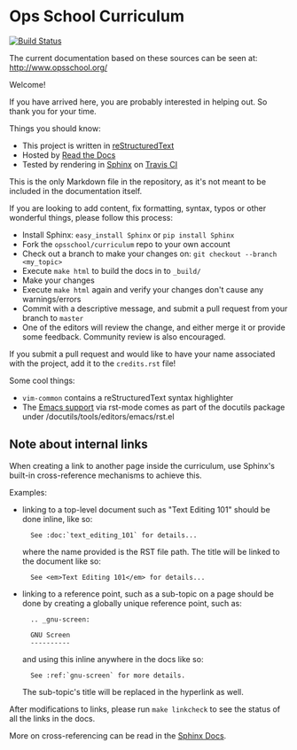 Ops School Curriculum
=====================
[![Build Status](https://secure.travis-ci.org/opsschool/curriculum.png?branch=master)](https://travis-ci.org/opsschool/curriculum)

The current documentation based on these sources can be seen at:
http://www.opsschool.org/

Welcome!

If you have arrived here, you are probably interested in helping out. So thank you for your time.

Things you should know:

* This project is written in [reStructuredText](http://docutils.sourceforge.net/docs/user/rst/quickstart.html)
* Hosted by [Read the Docs](http://readthedocs.org/)
* Tested by rendering in [Sphinx](http://sphinx-doc.org/) on [Travis CI](https://travis-ci.org)

This is the only Markdown file in the repository, as it's not meant to be included in the documentation itself.

If you are looking to add content, fix formatting, syntax, typos or other wonderful things, please follow this process:

* Install Sphinx: `easy_install Sphinx` or `pip install Sphinx`
* Fork the `opsschool/curriculum` repo to your own account
* Check out a branch to make your changes on: `git checkout --branch <my_topic>`
* Execute `make html` to build the docs in to `_build/`
* Make your changes
* Execute `make html` again and verify your changes don't cause any warnings/errors
* Commit with a descriptive message, and submit a pull request from your branch to `master`
* One of the editors will review the change, and either merge it or provide some feedback. Community review is also encouraged.

If you submit a pull request and would like to have your name associated with the project, add it to the `credits.rst` file!

Some cool things:

* `vim-common` contains a reStructuredText syntax highlighter
* The [Emacs support](http://docutils.sourceforge.net/docs/user/emacs.html) via rst-mode comes as part of the docutils package under /docutils/tools/editors/emacs/rst.el

Note about internal links
-------------------------

When creating a link to another page inside the curriculum, use Sphinx's built-in
cross-reference mechanisms to achieve this.

Examples:

* linking to a top-level document such as "Text Editing 101" should be done inline, like so:

        See :doc:`text_editing_101` for details...

    where the name provided is the RST file path. The title will be linked to the document like so:

        See <em>Text Editing 101</em> for details...

* linking to a reference point, such as a sub-topic on a page should be done by
    creating a globally unique reference point, such as:

        .. _gnu-screen:

        GNU Screen
        ----------

    and using this inline anywhere in the docs like so:

        See :ref:`gnu-screen` for more details.

    The sub-topic's title will be replaced in the hyperlink as well.

After modifications to links, please run `make linkcheck` to see the status of all the links in the docs.

More on cross-referencing can be read in the [Sphinx Docs](http://sphinx-doc.org/markup/inline.html#cross-referencing-arbitrary-locations).
